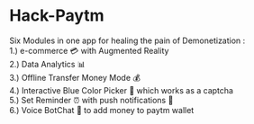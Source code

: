 # Hack-Paytm
Six Modules in one app for healing the pain of Demonetization :    
1.) e-commerce :credit_card: with Augmented Reality  
2.) Data Analytics :bar_chart:    
3.) Offline Transfer Money Mode  :moneybag:  
4.) Interactive Blue Color Picker :large_blue_circle: which works as a captcha  
5.) Set Reminder :alarm_clock: with push notifications :bell:     
6.) Voice BotChat :microphone: to add money to paytm wallet  
